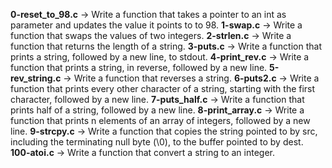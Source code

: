 **0-reset_to_98.c** -> Write a function that takes a pointer to an int as parameter and updates the value it points to to 98.
**1-swap.c** -> Write a function that swaps the values of two integers.
**2-strlen.c** -> Write a function that returns the length of a string.
**3-puts.c** -> Write a function that prints a string, followed by a new line, to stdout.
**4-print_rev.c** -> Write a function that prints a string, in reverse, followed by a new line.
**5-rev_string.c** -> Write a function that reverses a string.
**6-puts2.c** -> Write a function that prints every other character of a string, starting with the first character, followed by a new line.
**7-puts_half.c** -> Write a function that prints half of a string, followed by a new line.
**8-print_array.c** -> Write a function that prints n elements of an array of integers, followed by a new line.
**9-strcpy.c** -> Write a function that copies the string pointed to by src, including the terminating null byte (\0), to the buffer pointed to by dest.
**100-atoi.c** -> Write a function that convert a string to an integer.


